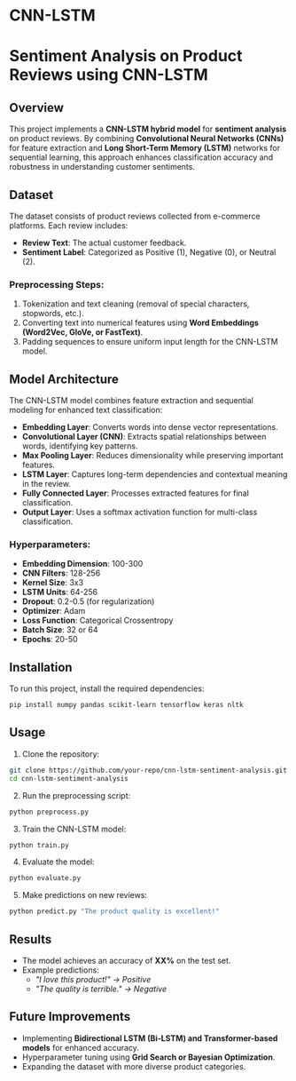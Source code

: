 # CNN-LSTM
# Sentiment Analysis on Product Reviews using CNN-LSTM

## Overview
This project implements a **CNN-LSTM hybrid model** for **sentiment analysis** on product reviews. By combining **Convolutional Neural Networks (CNNs)** for feature extraction and **Long Short-Term Memory (LSTM)** networks for sequential learning, this approach enhances classification accuracy and robustness in understanding customer sentiments.

## Dataset
The dataset consists of product reviews collected from e-commerce platforms. Each review includes:
- **Review Text**: The actual customer feedback.
- **Sentiment Label**: Categorized as Positive (1), Negative (0), or Neutral (2).

### Preprocessing Steps:
1. Tokenization and text cleaning (removal of special characters, stopwords, etc.).
2. Converting text into numerical features using **Word Embeddings (Word2Vec, GloVe, or FastText)**.
3. Padding sequences to ensure uniform input length for the CNN-LSTM model.

## Model Architecture
The CNN-LSTM model combines feature extraction and sequential modeling for enhanced text classification:
- **Embedding Layer**: Converts words into dense vector representations.
- **Convolutional Layer (CNN)**: Extracts spatial relationships between words, identifying key patterns.
- **Max Pooling Layer**: Reduces dimensionality while preserving important features.
- **LSTM Layer**: Captures long-term dependencies and contextual meaning in the review.
- **Fully Connected Layer**: Processes extracted features for final classification.
- **Output Layer**: Uses a softmax activation function for multi-class classification.

### Hyperparameters:
- **Embedding Dimension**: 100-300
- **CNN Filters**: 128-256
- **Kernel Size**: 3x3
- **LSTM Units**: 64-256
- **Dropout**: 0.2-0.5 (for regularization)
- **Optimizer**: Adam
- **Loss Function**: Categorical Crossentropy
- **Batch Size**: 32 or 64
- **Epochs**: 20-50

## Installation
To run this project, install the required dependencies:
```bash
pip install numpy pandas scikit-learn tensorflow keras nltk
```

## Usage
1. Clone the repository:
```bash
git clone https://github.com/your-repo/cnn-lstm-sentiment-analysis.git
cd cnn-lstm-sentiment-analysis
```
2. Run the preprocessing script:
```bash
python preprocess.py
```
3. Train the CNN-LSTM model:
```bash
python train.py
```
4. Evaluate the model:
```bash
python evaluate.py
```
5. Make predictions on new reviews:
```bash
python predict.py "The product quality is excellent!"
```

## Results
- The model achieves an accuracy of **XX%** on the test set.
- Example predictions:
  - *"I love this product!" → Positive*
  - *"The quality is terrible." → Negative*

## Future Improvements
- Implementing **Bidirectional LSTM (Bi-LSTM) and Transformer-based models** for enhanced accuracy.
- Hyperparameter tuning using **Grid Search or Bayesian Optimization**.
- Expanding the dataset with more diverse product categories.
